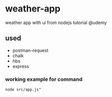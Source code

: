 # weather-app
weather app with ui from nodejs tutorial @udemy

## used
* postman-request
* chalk
* hbs
* express

### working example for command
```node src/app.js"```